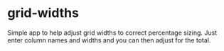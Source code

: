 # grid-widths
Simple app to help adjust grid widths to correct percentage sizing. Just enter column names and widths and you can then adjust for the total.